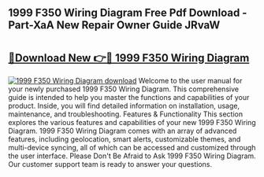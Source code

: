 ## 1999 F350 Wiring Diagram Free Pdf Download - Part-XaA New Repair Owner Guide JRvaW

# <h2><a href="http://dfighz7.blite.top/?on=1999+F350+Wiring+Diagram">🔗Download New 👉🔴 1999 F350 Wiring Diagram</a></h2>

[![1999 F350 Wiring Diagram download](https://i.imgur.com/lujVjoI.png)](http://dfighz7.blite.top/?on=1999+F350+Wiring+Diagram)
Welcome to the user manual for your newly purchased 1999 F350 Wiring Diagram. This comprehensive guide is intended to help you master the functions and capabilities of your product. Inside, you will find detailed information on installation, usage, maintenance, and troubleshooting. Features & Functionality This section explores the various features and capabilities of your new 1999 F350 Wiring Diagram. 1999 F350 Wiring Diagram comes with an array of advanced features, including geolocation, smart alerts, customizable themes, and multi-device syncing, all of which can be accessed and customized through the user interface. Please Don't Be Afraid to Ask 1999 F350 Wiring Diagram. Our customer support team is ready to answer your questions.
